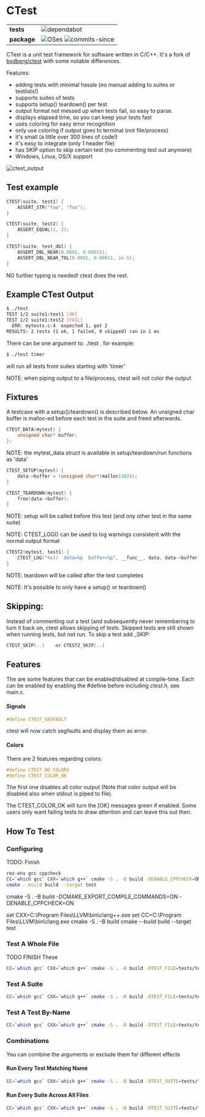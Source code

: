 # CTest

|             |                                                                                                                                                                               |
|-------------|-------------------------------------------------------------------------------------------------------------------------------------------------------------------------------|
| **tests**   | ![dependabot](https://img.shields.io/badge/dependabot-025E8C?style=for-the-badge&logo=dependabot&logoColor=white)                                                              |
| **package** | ![OSes](https://img.shields.io/badge/os-linux%20%7C%20macOS%20%7C%20windows-blue) ![commits-since](https://img.shields.io/github/commits-since/ColinKennedy/ctest/v1.0.0.svg) |


CTest is a unit test framework for software written in C/C++. It's a fork of
[bvdberg/ctest](https://github.com/bvdberg/ctest/fork) with some notable
differences.

Features:
* adding tests with minimal hassle (no manual adding to suites or testlists!)
* supports suites of tests
* supports setup()  teardown() per test
* output format not messed up when tests fail, so easy to parse.
* displays elapsed time, so you can keep your tests fast
* uses coloring for easy error recognition
* only use coloring if output goes to terminal (not file/process)
* it's small (a little over 300 lines of code!)
* it's easy to integrate (only 1 header file)
* has SKIP option to skip certain test (no commenting test out anymore)
* Windows, Linux, OS/X support

![ctest_output](https://github.com/ColinKennedy/ctest/assets/10103049/95a83d54-0d22-4228-a828-0a10a126098f)

## Test example
```c
CTEST(suite, test1) {
    ASSERT_STR("foo", "foo");
}

CTEST(suite, test2) {
    ASSERT_EQUAL(1, 2);
}

CTEST(suite, test_dbl) {
    ASSERT_DBL_NEAR(0.0001, 0.00011);
    ASSERT_DBL_NEAR_TOL(0.0001, 0.00011, 1e-5);
}
```

NO further typing is needed! ctest does the rest.


## Example CTest Output
```bash
$ ./test
TEST 1/2 suite1:test1 [OK]
TEST 2/2 suite1:test2 [FAIL]
  ERR: mytests.c:4  expected 1, got 2
RESULTS: 2 tests (1 ok, 1 failed, 0 skipped) ran in 1 ms
```

There can be one argument to: ./test <suite>. for example:
```bash
$ ./test timer
```
will run all tests from suites starting with 'timer'

NOTE: when piping output to a file/process, ctest will not color the output


## Fixtures
A testcase with a setup()/teardown() is described below. An unsigned
char buffer is malloc-ed before each test in the suite and freed afterwards.
```c
CTEST_DATA(mytest) {
    unsigned char* buffer;
};
```

NOTE: the mytest_data struct is available in setup/teardown/run functions as 'data'
```c
CTEST_SETUP(mytest) {
    data->buffer = (unsigned char*)malloc(1024);
}

CTEST_TEARDOWN(mytest) {
    free(data->buffer);
}
```

NOTE: setup will be called before this test (and ony other test in the same suite)

NOTE: CTEST_LOG() can be used to log warnings consistent with the normal output format
```c
CTEST2(mytest, test1) {
    CTEST_LOG("%s()  data=%p  buffer=%p", __func__, data, data->buffer);
}
```

NOTE: teardown will be called after the test completes

NOTE: It's possible to only have a setup() or teardown()

## Skipping:
Instead of commenting out a test (and subsequently never remembering to turn it
back on, ctest allows skipping of tests. Skipped tests are still shown when running
tests, but not run. To skip a test add _SKIP:
```c
CTEST_SKIP(..)    or CTEST2_SKIP(..)
```

## Features

The are some features that can be enabled/disabled at compile-time. Each can
be enabled by enabling the #define before including *ctest.h*, see main.c.

#### Signals

```c
#define CTEST_SEGFAULT
```
ctest will now catch segfaults and display them as error.

#### Colors

There are 2 features regarding colors:
```c
#define CTEST_NO_COLORS
#define CTEST_COLOR_OK
```

The first one disables all color output (Note that color output will be
disabled also when stdout is piped to file).

The CTEST_COLOR_OK will turn the [OK] messages green if enabled. Some users
only want failing tests to draw attention and can leave this out then.

## How To Test
### Configuring
TODO: Finish

```sh
rez-env gcc cppcheck
CC=`which gcc` CXX=`which g++` cmake -S . -B build -DENABLE_CPPCHECK=ON
cmake --build build --target test
```
cmake -S . -B build -DCMAKE_EXPORT_COMPILE_COMMANDS=ON -DENABLE_CPPCHECK=ON

set CXX=C:\Program Files\LLVM\bin\clang++.exe
set CC=C:\Program Files\LLVM\bin\clang.exe
cmake -S . -B build
cmake --build build --target test


### Test A Whole File
TODO FINISH These
```sh
CC=`which gcc` CXX=`which g++` cmake -S . -B build -DTEST_FILE=tests/test_main.cpp
```

### Test A Suite
```sh
CC=`which gcc` CXX=`which g++` cmake -S . -B build -DTEST_FILE=tests/test_main.cpp -DTEST_SUITE=simple
```

### Test A Test By-Name
```sh
CC=`which gcc` CXX=`which g++` cmake -S . -B build -DTEST_FILE=tests/test_main.cpp -DTEST_SUITE=simple -DTEST_NAME=single_assert
```

### Combinations
You can combine the arguments or exclude them for different effects

#### Run Every Test Matching Name
```sh
CC=`which gcc` CXX=`which g++` cmake -S . -B build -DTEST_SUITE=tests/test_main.cpp -DTEST_NAME=single_assert
```

#### Run Every Suite Across All Files
```sh
CC=`which gcc` CXX=`which g++` cmake -S . -B build -DTEST_SUITE=tests/test_main.cpp -DTEST_NAME=single_assert
```
